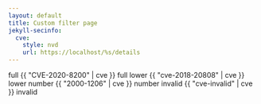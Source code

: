 ```yaml
---
layout: default
title: Custom filter page
jekyll-secinfo: 
  cve: 
    style: nvd
    url: https://localhost/%s/details
---
```


full {{ "CVE-2020-8200" | cve }} full
lower {{ "cve-2018-20808" | cve }} lower
number {{ "2000-1206" | cve }} number
invalid {{ "cve-invalid" | cve }} invalid


